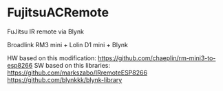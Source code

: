 # FujitsuACRemote
FuJitsu IR remote via Blynk

Broadlink RM3 mini + Lolin D1 mini + Blynk

HW based on this modification:
https://github.com/chaeplin/rm-mini3-to-esp8266
SW based on this libraries:
https://github.com/markszabo/IRremoteESP8266
https://github.com/blynkkk/blynk-library
